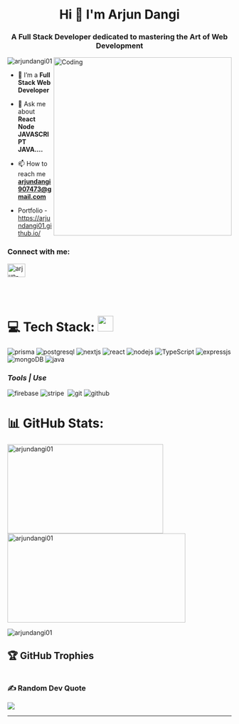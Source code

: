 
<h1 align="center">Hi  👋 I'm Arjun Dangi</h1>
<h3 align="center">A Full Stack Developer dedicated to mastering the Art of Web Development</h3>
<img  align="right" alt="Coding" width="400" src="https://media1.giphy.com/media/qgQUggAC3Pfv687qPC/giphy.gif" /> 

<p align="left"> <img src="https://komarev.com/ghpvc/?username=arjundangi01&label=Profile%20views&color=0e75b6&style=flat" alt="arjundangi01" /> </p>



- 🌱 I’m a **Full Stack Web Developer**

- 💬 Ask me about **React Node JAVASCRIPT JAVA....**

- 📫 How to reach me **arjundangi907473@gmail.com**
- Portfolio - https://arjundangi01.github.io/

 
<h3 align="left">Connect with me:</h3>
<p align="left">
<a href="https://linkedin.com/in/arjun-dangi" target="blank"><img align="center" src="https://raw.githubusercontent.com/rahuldkjain/github-profile-readme-generator/master/src/images/icons/Social/linked-in-alt.svg" alt="arjun-dangi" height="30" width="40" /></a>
</p>
 <br/><br/>

# 💻 Tech Stack: <img src="https://camo.githubusercontent.com/beb64ff21c883e318e4f5db5231c2ba4175705bea1c9249e82a41ab375db4f75/68747470733a2f2f6d65646961322e67697068792e636f6d2f6d656469612f51737347456d706b79454f684243623765312f67697068792e6769663f6369643d656366303565343761306e336769316266716e74716d6f62386739616964316f796a327772336473336d67373030626c267269643d67697068792e676966" width="35"/>


<p align="left">
  <img src="https://img.shields.io/badge/Prisma-3982CE?style=for-the-badge&logo=Prisma&logoColor=white" alt="prisma"/> 
  <img src="https://img.shields.io/badge/postgresql-4169e1?style=for-the-badge&logo=postgresql&logoColor=white" alt="postgresql"/> 
  <img src="https://img.shields.io/badge/next.js-000000?style=for-the-badge&logo=nextdotjs&logoColor=white" alt="nextjs"/> 
  <img src="https://img.shields.io/badge/react-%2320232a.svg?style=for-the-badge&logo=react&logoColor=%2361DAFB" alt="react"/>
  <img src="https://img.shields.io/badge/Node.js-339933?style=for-the-badge&logo=nodedotjs&logoColor=white" alt="nodejs" />
  <img src="https://shields.io/badge/TypeScript-3178C6?logo=TypeScript&logoColor=FFF&style=flat-square" alt="TypeScript"/>  
  <img src="https://img.shields.io/badge/express.js-%23404d59.svg?style=for-the-badge&logo=express&logoColor=%2361DAFB" alt="expressjs" />
  <img src="https://img.shields.io/badge/MongoDB-%234ea94b.svg?style=for-the-badge&logo=mongodb&logoColor=white" alt="mongoDB" />
  <img src="https://img.shields.io/badge/java-%234ea94b.svg?style=for-the-badge&logo=java&logoColor=white" alt="java" />
  
</p>

<h3><i>Tools | Use</i></h3>
<p align="left">
  <img src="https://img.shields.io/badge/firebase-ffca28?style=for-the-badge&logo=firebase&logoColor=black" alt="firebase" />
  <img src="https://img.shields.io/badge/logo-stripe-blue?logo=stripe" alt="stripe" />
  <img src="" alt="" />
  
 
  <img src="https://img.shields.io/badge/Git-f44d27?style=for-the-badge&logo=git&logoColor=white" alt="git"/>

  <img src="https://img.shields.io/badge/GitHub-100000?style=for-the-badge&logo=github&logoColor=white" alt="github"/>
  
</p>


# 📊 GitHub Stats:
<p><img align="left" height="200" width="350" src="https://github-readme-stats.vercel.app/api/top-langs?username=arjundangi01&show_icons=true&locale=en&layout=compact" alt="arjundangi01" /></p>
<p>&nbsp;<img align="center" height="200" width="400" src="https://github-readme-stats.vercel.app/api?username=arjundangi01&show_icons=true&locale=en" alt="arjundangi01" /></p>

<p><img align="center" src="https://github-readme-streak-stats.herokuapp.com/?user=arjundangi01&" alt="arjundangi01" /></p>



## 🏆 GitHub Trophies
<p align="left"  >
  <a href="https://github.com/arjundangi01/github-profile-trophy"
    ><img
      src="https://github-profile-trophy.vercel.app/?username=arjundangi01" 
      alt=""
  /></a>
</p>




### ✍️ Random Dev Quote
![](https://quotes-github-readme.vercel.app/api?type=horizontal)


---


<!-- Proudly created with GPRM ( https://gprm.itsvg.in ) -->
